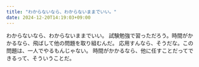 ```yaml
---
title: "わからないなら、わからないままでいい。"
date: 2024-12-20T14:19:03+09:00
---
```

わからないなら、わからないままでいい。
試験勉強で習っただろう。時間がかかるなら、飛ばして他の問題を取り組むんだ。
応用すんなら、そうだな。この問題は、一人でやるもんじゃない。
時間がかかるなら、他に任すことだってできるって、そういうことだ。
